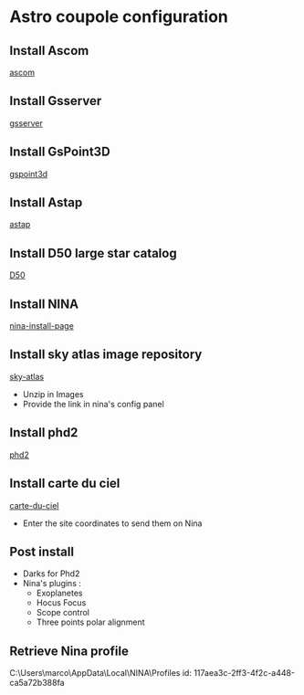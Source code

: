 # Astro coupole configuration

## Install Ascom

[ascom](https://ascom-standards.org/)

## Install Gsserver

[gsserver](https://greenswamp.org/?page_id=834)

## Install GsPoint3D

[gspoint3d](https://greenswamp.org/?page_id=834)

## Install Astap

[astap](https://www.hnsky.org/astap.htm)

## Install D50 large star catalog

[D50](https://www.hnsky.org/astap.htm)

## Install NINA

[nina-install-page](https://nighttime-imaging.eu/download/)

## Install sky atlas image repository

[sky-atlas](https://nighttime-imaging.eu/download/)

- Unzip in Images
- Provide the link in nina's config panel

## Install phd2

[phd2](https://openphdguiding.org/development-snapshots/)

## Install carte du ciel

[carte-du-ciel](https://www.ap-i.net/skychart/fr/download)

- Enter the site coordinates to send them on Nina

## Post install

- Darks for Phd2
- Nina's plugins :
  - Exoplanetes
  - Hocus Focus
  - Scope control
  - Three points polar alignment

## Retrieve Nina profile

C:\Users\marco\AppData\Local\NINA\Profiles
id: 117aea3c-2ff3-4f2c-a448-ca5a72b388fa
